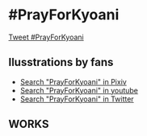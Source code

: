 # #PrayForKyoani

<a href="https://twitter.com/intent/tweet?button_hashtag=PrayForKyoani&ref_src=twsrc%5Etfw" class="twitter-hashtag-button" data-show-count="false">Tweet #PrayForKyoani</a>

## Ilusstrations by fans

- [Search "PrayForKyoani" in Pixiv](https://www.pixiv.net/search.php?s_mode=s_tag_full&word=PrayForKyoani)
- [Search "PrayForKyoani" in youtube](https://www.youtube.com/results?search_query=PrayForKyoani)
- [Search "PrayForKyoani" in Twitter]()

## WORKS
